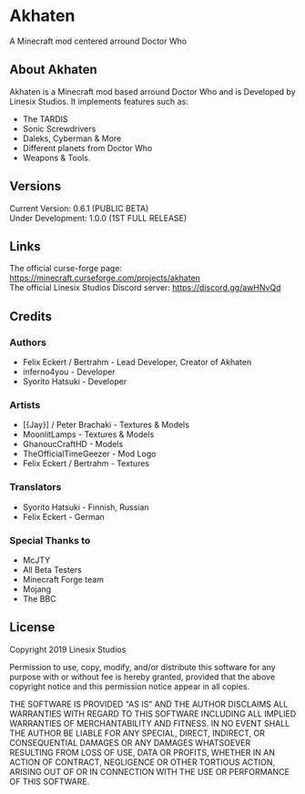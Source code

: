 # Akhaten
A Minecraft mod centered arround Doctor Who

## About Akhaten
Akhaten is a Minecraft mod based arround Doctor Who and is Developed by Linesix Studios. 
It implements features such as:
* The TARDIS
* Sonic Screwdrivers
* Daleks, Cyberman & More
* Different planets from Doctor Who
* Weapons & Tools.

## Versions 
Current Version: 0.6.1 (PUBLIC BETA)<br/>
Under Development: 1.0.0 (1ST FULL RELEASE)<br/>

## Links
The official curse-forge page: https://minecraft.curseforge.com/projects/akhaten<br/>
The official Linesix Studios Discord server: https://discord.gg/awHNvQd

## Credits
### Authors
* Felix Eckert / Bertrahm - Lead Developer, Creator of Akhaten
* inferno4you - Developer
* Syorito Hatsuki - Developer

### Artists
* [{Jay}] / Peter Brachaki - Textures & Models
* MoonlitLamps - Textures & Models
* GhanoucCraftHD - Models
* TheOfficialTimeGeezer - Mod Logo
* Felix Eckert / Bertrahm - Textures

### Translators
* Syorito Hatsuki - Finnish, Russian
* Felix Eckert - German

### Special Thanks to
* McJTY
* All Beta Testers
* Minecraft Forge team
* Mojang
* The BBC

## License
Copyright 2019 Linesix Studios

Permission to use, copy, modify, and/or distribute this software for any purpose with or without fee is hereby granted, 
provided that the above copyright notice and this permission notice appear in all copies.

THE SOFTWARE IS PROVIDED "AS IS" AND THE AUTHOR DISCLAIMS ALL WARRANTIES WITH REGARD TO THIS SOFTWARE 
INCLUDING ALL IMPLIED WARRANTIES OF MERCHANTABILITY AND FITNESS.
IN NO EVENT SHALL THE AUTHOR BE LIABLE FOR ANY SPECIAL, 
DIRECT, INDIRECT, OR CONSEQUENTIAL DAMAGES OR ANY DAMAGES WHATSOEVER RESULTING FROM LOSS OF USE, DATA OR PROFITS,
WHETHER IN AN ACTION OF CONTRACT, NEGLIGENCE OR OTHER TORTIOUS ACTION, 
ARISING OUT OF OR IN CONNECTION WITH THE USE OR PERFORMANCE OF THIS SOFTWARE.